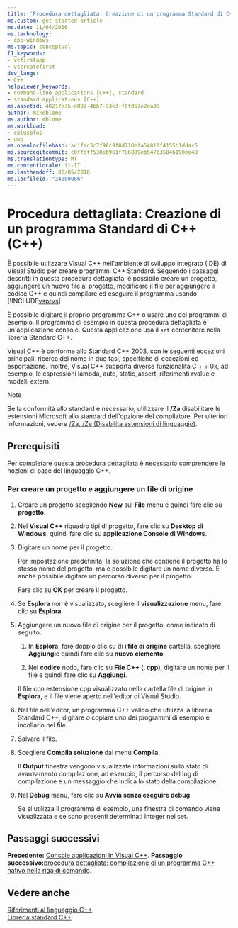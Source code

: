 ```yaml
---
title: 'Procedura dettagliata: Creazione di un programma Standard di C++ (C++) | Documenti Microsoft'
ms.custom: get-started-article
ms.date: 11/04/2016
ms.technology:
- cpp-windows
ms.topic: conceptual
f1_keywords:
- vcfirstapp
- vccreatefirst
dev_langs:
- C++
helpviewer_keywords:
- command-line applications [C++], standard
- standard applications [C++]
ms.assetid: 48217e35-d892-46b7-93e3-f6f0b7e2da35
author: mikeblome
ms.author: mblome
ms.workload:
- cplusplus
- uwp
ms.openlocfilehash: ac1fac3c7f96c9f8d718efa54810f4155b1ddac5
ms.sourcegitcommit: c0ffdff538eb961f786809eb547b35846190ee48
ms.translationtype: MT
ms.contentlocale: it-IT
ms.lasthandoff: 06/05/2018
ms.locfileid: "34800086"
---
```

# <a name="walkthrough-creating-a-standard-c-program-c"></a>Procedura dettagliata: Creazione di un programma Standard di C++ (C++)
È possibile utilizzare Visual C++ nell'ambiente di sviluppo integrato (IDE) di Visual Studio per creare programmi C++ Standard. Seguendo i passaggi descritti in questa procedura dettagliata, è possibile creare un progetto, aggiungere un nuovo file al progetto, modificare il file per aggiungere il codice C++ e quindi compilare ed eseguire il programma usando [!INCLUDE[vsprvs](../assembler/masm/includes/vsprvs_md.md)].  
  
 È possibile digitare il proprio programma C++ o usare uno dei programmi di esempio. Il programma di esempio in questa procedura dettagliata è un'applicazione console. Questa applicazione usa il `set` contenitore nella libreria Standard C++.  
  
 Visual C++ è conforme allo Standard C++ 2003, con le seguenti eccezioni principali: ricerca del nome in due fasi, specifiche di eccezioni ed esportazione. Inoltre, Visual C++ supporta diverse funzionalità C + + 0x, ad esempio, le espressioni lambda, auto, static_assert, riferimenti rvalue e modelli extern.  
  
> [!NOTE]
>  Se la conformità allo standard è necessario, utilizzare il **/Za** disabilitare le estensioni Microsoft allo standard dell'opzione del compilatore. Per ulteriori informazioni, vedere [/Za, /Ze (Disabilita estensioni di linguaggio)](../build/reference/za-ze-disable-language-extensions.md).  
  
## <a name="prerequisites"></a>Prerequisiti  
 Per completare questa procedura dettagliata è necessario comprendere le nozioni di base del linguaggio C++.  
  
### <a name="to-create-a-project-and-add-a-source-file"></a>Per creare un progetto e aggiungere un file di origine  
  
1.  Creare un progetto scegliendo **New** sul **File** menu e quindi fare clic su **progetto**.  
  
2.  Nel **Visual C++** riquadro tipi di progetto, fare clic su **Desktop di Windows**, quindi fare clic su **applicazione Console di Windows**.  
  
3.  Digitare un nome per il progetto.  
  
     Per impostazione predefinita, la soluzione che contiene il progetto ha lo stesso nome del progetto, ma è possibile digitare un nome diverso. È anche possibile digitare un percorso diverso per il progetto.  
  
     Fare clic su **OK** per creare il progetto.  
  
4.  Se **Esplora** non è visualizzato, scegliere il **visualizzazione** menu, fare clic su **Esplora**.  
  
5.  Aggiungere un nuovo file di origine per il progetto, come indicato di seguito.  
  
    1.  In **Esplora**, fare doppio clic su di **i file di origine** cartella, scegliere **Aggiungi**e quindi fare clic su **nuovo elemento**.  
  
    2.  Nel **codice** nodo, fare clic su **File C++ (. cpp)**, digitare un nome per il file e quindi fare clic su **Aggiungi**.  
  
     Il file con estensione cpp visualizzato nella cartella file di origine in **Esplora**, e il file viene aperto nell'editor di Visual Studio.  
  
6.  Nel file nell'editor, un programma C++ valido che utilizza la libreria Standard C++, digitare o copiare uno dei programmi di esempio e incollarlo nel file.  
  
7.  Salvare il file.  
  
8. Scegliere **Compila soluzione** dal menu **Compila**.  
  
     Il **Output** finestra vengono visualizzate informazioni sullo stato di avanzamento compilazione, ad esempio, il percorso del log di compilazione e un messaggio che indica lo stato della compilazione.  
  
9. Nel **Debug** menu, fare clic su **Avvia senza eseguire debug**.  
  
     Se si utilizza il programma di esempio, una finestra di comando viene visualizzata e se sono presenti determinati Integer nel set.  
  
## <a name="next-steps"></a>Passaggi successivi  
 **Precedente:** [Console applicazioni in Visual C++](../windows/console-applications-in-visual-cpp.md). **Passaggio successivo:**[procedura dettagliata: compilazione di un programma C++ nativo nella riga di comando](../build/walkthrough-compiling-a-native-cpp-program-on-the-command-line.md).  
  
## <a name="see-also"></a>Vedere anche  
 [Riferimenti al linguaggio C++](../cpp/cpp-language-reference.md)   
 [Libreria standard C++](../standard-library/cpp-standard-library-reference.md)
